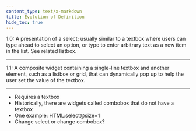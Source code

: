 ```yaml
---
content_type: text/x-markdown
title: Evolution of Definition
hide_toc: true
---
```


1.0: A presentation of a select; usually similar to a textbox where users can type ahead to select an option, or type to enter arbitrary text as a new item in the list. See related listbox.

<hr>

1.1: A composite widget containing a single-line textbox and another element, such as a listbox or grid, that can dynamically pop up to help the user set the value of the textbox.

<hr>

* Requires a textbox
* Historically, there are widgets called combobox that do not have a textbox
* One example: HTML:select@size=1
* Change select or change combobox?